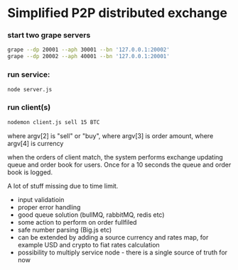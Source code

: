 # Simplified P2P distributed exchange

### start two grape servers

```bash
grape --dp 20001 --aph 30001 --bn '127.0.0.1:20002'
grape --dp 20002 --aph 40001 --bn '127.0.0.1:20001'

```

### run service:

```bash
node server.js
```

### run client(s)

```bash
nodemon client.js sell 15 BTC
```

where argv[2] is "sell" or "buy",
where argv[3] is order amount,
where argv[4] is currency

when the orders of client match, the system performs exchange updating queue and order book for users. Once for a 10 seconds the queue and order book is logged.

A lot of stuff missing due to time limit.

- input validatioin
- proper error handling
- good queue solution (bullMQ, rabbitMQ, redis etc)
- some action to perform on order fullfiled
- safe number parsing (Big.js etc)
- can be extended by adding a source currency and rates map, for example USD and crypto to fiat rates calculation
- possibility to multiply service node - there is a single source of truth for now
